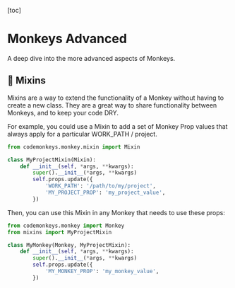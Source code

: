[toc]
# Monkeys Advanced

A deep dive into the more advanced aspects of Monkeys.

## 🍹 Mixins

Mixins are a way to extend the functionality of a Monkey without having to create a new class. They are a great way to share functionality between Monkeys, and to keep your code DRY.

For example, you could use a Mixin to add a set of Monkey Prop values that always apply for a particular WORK_PATH / project.

```python
from codemonkeys.monkey.mixin import Mixin

class MyProjectMixin(Mixin):
    def __init__(self, *args, **kwargs):
        super().__init__(*args, **kwargs)
        self.props.update({
            'WORK_PATH': '/path/to/my/project',
            'MY_PROJECT_PROP': 'my_project_value',
        })
```

Then, you can use this Mixin in any Monkey that needs to use these props:

```python
from codemonkeys.monkey import Monkey
from mixins import MyProjectMixin

class MyMonkey(Monkey, MyProjectMixin):
    def __init__(self, *args, **kwargs):
        super().__init__(*args, **kwargs)
        self.props.update({
            'MY_MONKEY_PROP': 'my_monkey_value',
        })
```